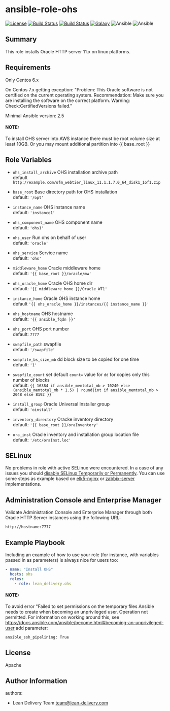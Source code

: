 ansible-role-ohs
=========

[![License](https://img.shields.io/badge/license-Apache-green.svg?style=flat)](https://raw.githubusercontent.com/lean-delivery/ansible-role-ohs/master/LICENSE)
[![Build Status](https://travis-ci.org/lean-delivery/ansible-role-ohs.svg?branch=develop)](https://travis-ci.org/lean-delivery/ansible-role-ohs)
[![Build Status](https://gitlab.com/lean-delivery/ansible-role-ohs/badges/master/build.svg)](https://gitlab.com/lean-delivery/ansible-role-ohs)
[![Galaxy](https://img.shields.io/badge/galaxy-lean__delivery.ohs-blue.svg)](https://galaxy.ansible.com/lean_delivery/ohs)
![Ansible](https://img.shields.io/ansible/role/d/role_id.svg)
![Ansible](https://img.shields.io/badge/dynamic/json.svg?label=min_ansible_version&url=https%3A%2F%2Fgalaxy.ansible.com%2Fapi%2Fv1%2Froles%2Frole_id%2F&query=$.min_ansible_version)

Summary
-------

This role installs Oracle HTTP server 11.x on linux platforms.

Requirements
------------

Only Centos 6.x

On Centos 7.x getting exception: "Problem: This Oracle software is not certified on the current operating system. Recommendation: Make sure you are installing the software on the correct platform. Warning: Check:CertifiedVersions failed."

Minimal Ansible version: 2.5

#### **NOTE**:  
To install OHS server into AWS instance there must be root volume size at least 10GB. Or you may mount additional partition into {{ base_root }} 

Role Variables
--------------

- `ohs_install_archive` OHS installation archive path  
  default `http://example.com/ofm_webtier_linux_11.1.1.7.0_64_disk1_1of1.zip`

- `base_root` Base directory path for OHS installation  
  default: `'/opt'`

- `instance_name` OHS instance name  
  default: `'instance1'`

- `ohs_component_name` OHS component name  
  default: `'ohs1'`

- `ohs_user` Run ohs on behalf of user  
  default: `'oracle'`

- `ohs_service` Service name  
  default: `'ohs'`

- `middleware_home` Oracle middleware home  
  default: `'{{ base_root }}/oracle/mw'`

- `ohs_oracle_home` Oracle OHS home dir  
  default: `'{{ middleware_home }}/Oracle_WT1'`

- `instance_home` Oracle OHS instance home  
  default `'{{ ohs_oracle_home }}/instances/{{ instance_name }}'`

- `ohs_hostname` OHS hostname  
  default: `'{{ ansible_fqdn }}'`

- `ohs_port` OHS port number  
  default: `7777`

- `swapfile_path` swapfile  
  default: `'/swapfile'`

- `swapfile_bs_size_mb` dd block size to be copied for one time  
  default: `'1'`

- `swapfile_count` set default `count=` value for `dd` for copies only this number of blocks  
  default: `{{ 16384 if ansible_memtotal_mb > 10240 else (ansible_memtotal_mb * 1.5) |
            round|int if ansible_memtotal_mb > 2048 else 8192 }}`

- `install_group` Oracle Universal Installer group  
  default: `'oinstall'`

- `inventory_directory` Oracke inventory directory  
  default: `'{{ base_root }}/oraInventory'`

- `ora_inst` Oracle inventory and installation group location file  
  default: `'/etc/oraInst.loc'`

SELinux
------------
No problems in role with active SELinux were encountered. In a case of any issues you should [disable SELinux Temporarily or Permanently](https://www.tecmint.com/disable-selinux-temporarily-permanently-in-centos-rhel-fedora/).
You can use some steps as example based on [elk5-nginx](https://git.epam.com/epm-ldi/elk5-nginx/blob/master/tasks/selinux-elk5-nginx.yml) or [zabbix-server](https://git.epam.com/epm-ldi/zabbix-server/blob/master/tasks/selinux-zabbix-server.yaml) implementations.

Administration Console and Enterprise Manager
---------------------------------------------

Validate Administration Console and Enterprise Manager through both Oracle HTTP Server instances using the following URL:
  ``` 
  http://hostname:7777 
  ```

Example Playbook
----------------

Including an example of how to use your role (for instance, with variables passed in as parameters) is always nice for users too:

```yaml
- name: "Install OHS"
  hosts: ohs
  roles:
    - role: lean_delivery.ohs
```

#### **NOTE**: 
To avoid error "Failed to set permissions on the temporary files Ansible needs to create when becoming an unprivileged user. Operation not permitted. For information on working around this, see https://docs.ansible.com/ansible/become.html#becoming-an-unprivileged-user add parameter:

```ansible_ssh_pipelining: True```

License
-------
Apache

Author Information
------------------

authors:
  - Lean Delivery Team <team@lean-delivery.com>
